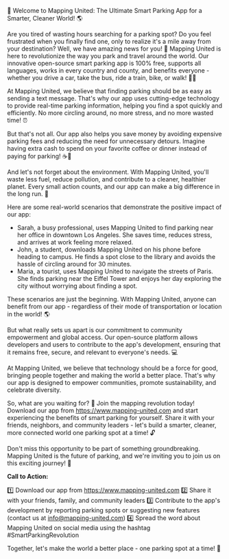 🚀 Welcome to Mapping United: The Ultimate Smart Parking App for a Smarter, Cleaner World! 🌎

Are you tired of wasting hours searching for a parking spot? Do you feel frustrated when you finally find one, only to realize it's a mile away from your destination? Well, we have amazing news for you! 📣 Mapping United is here to revolutionize the way you park and travel around the world. Our innovative open-source smart parking app is 100% free, supports all languages, works in every country and county, and benefits everyone - whether you drive a car, take the bus, ride a train, bike, or walk! 🚴‍♀️

At Mapping United, we believe that finding parking should be as easy as sending a text message. That's why our app uses cutting-edge technology to provide real-time parking information, helping you find a spot quickly and efficiently. No more circling around, no more stress, and no more wasted time! ⏰

But that's not all. Our app also helps you save money by avoiding expensive parking fees and reducing the need for unnecessary detours. Imagine having extra cash to spend on your favorite coffee or dinner instead of paying for parking! ☕️🍴

And let's not forget about the environment. With Mapping United, you'll waste less fuel, reduce pollution, and contribute to a cleaner, healthier planet. Every small action counts, and our app can make a big difference in the long run. 🌟

Here are some real-world scenarios that demonstrate the positive impact of our app:

* Sarah, a busy professional, uses Mapping United to find parking near her office in downtown Los Angeles. She saves time, reduces stress, and arrives at work feeling more relaxed.
* John, a student, downloads Mapping United on his phone before heading to campus. He finds a spot close to the library and avoids the hassle of circling around for 30 minutes.
* Maria, a tourist, uses Mapping United to navigate the streets of Paris. She finds parking near the Eiffel Tower and enjoys her day exploring the city without worrying about finding a spot.

These scenarios are just the beginning. With Mapping United, anyone can benefit from our app - regardless of their mode of transportation or location in the world! 🌎

But what really sets us apart is our commitment to community empowerment and global access. Our open-source platform allows developers and users to contribute to the app's development, ensuring that it remains free, secure, and relevant to everyone's needs. 💻

At Mapping United, we believe that technology should be a force for good, bringing people together and making the world a better place. That's why our app is designed to empower communities, promote sustainability, and celebrate diversity.

So, what are you waiting for? 🎉 Join the mapping revolution today! Download our app from https://www.mapping-united.com and start experiencing the benefits of smart parking for yourself. Share it with your friends, neighbors, and community leaders - let's build a smarter, cleaner, more connected world one parking spot at a time! 🔓

Don't miss this opportunity to be part of something groundbreaking. Mapping United is the future of parking, and we're inviting you to join us on this exciting journey! 🚀

**Call to Action:**

1️⃣ Download our app from https://www.mapping-united.com
2️⃣ Share it with your friends, family, and community leaders
3️⃣ Contribute to the app's development by reporting parking spots or suggesting new features (contact us at [info@mapping-united.com](mailto:info@mapping-united.com))
4️⃣ Spread the word about Mapping United on social media using the hashtag #SmartParkingRevolution

Together, let's make the world a better place - one parking spot at a time! 🌟
